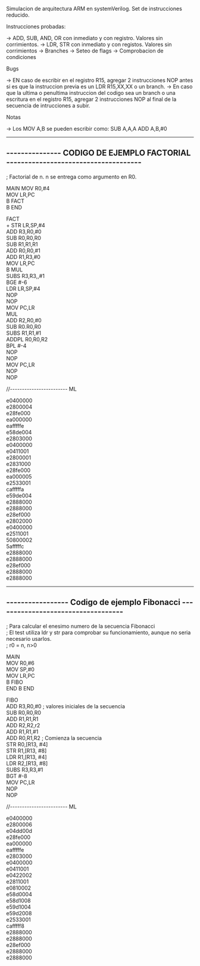 
Simulacion de arquitectura ARM en systemVerilog. Set de instrucciones reducido.


Instrucciones probadas:

-> ADD, SUB, AND, OR con inmediato y con registro. Valores sin corrimientos.
-> LDR, STR con inmediato y con registos. Valores sin corrimientos
-> Branches
-> Seteo de flags
-> Comprobacion de condiciones

Bugs

-> EN caso de escribir en el registro R15, agregar 2 instrucciones NOP antes si es que la instruccion previa es un LDR R15,XX,XX  o un branch.
-> En caso que la ultima o penultima instruccion del codigo sea un branch o una escritura en el registro R15, agregar 2 instrucciones NOP al final de la secuencia de intrucciones a subir.

Notas

-> Los MOV A,B se pueden escribir como: 
	SUB A,A,A 
	ADD A,B,#0  


---------------------------------------------------------------------------------
--------------- CODIGO DE EJEMPLO FACTORIAL -------------------------------------
---------------------------------------------------------------------------------
; Factorial de n. n se entrega como argumento en R0.

MAIN
	MOV R0,#4  
	MOV LR,PC  
	B FACT  
	B END  
  
FACT  
	+ STR LR,SP,#4    
	ADD R3,R0,#0  
	SUB R0,R0,R0  
	SUB R1,R1,R1  
	ADD R0,R0,#1  
	ADD R1,R3,#0  
	MOV LR,PC  
	B MUL  
	SUBS R3,R3,,#1  
	BGE #-6  
	LDR LR,SP,#4  
	NOP  
	NOP  
	MOV PC,LR  
MUL  
	ADD R2,R0,#0  
	SUB R0.R0,R0  
	SUBS R1,R1,#1  
	ADDPL R0,R0,R2  
	BPL #-4  
	NOP  
	NOP  
	MOV PC,LR  
	NOP  
	NOP  

//------------------------ ML

e0400000  
e2800004  
e28fe000  
ea000000  
eafffffe  
e58de004  
e2803000  
e0400000  
e0411001  
e2800001  
e2831000  
e28fe000  
ea000005  
e2533001  
cafffffa  
e59de004  
e2888000  
e2888000  
e28ef000  
e2802000  
e0400000  
e2511001  
50800002  
5afffffc  
e2888000  
e2888000  
e28ef000  
e2888000  
e2888000  
  

---------------------------------------------------------------------------------
----------------- Codigo de ejemplo Fibonacci -----------------------------------
---------------------------------------------------------------------------------
; Para calcular el enesimo numero de la secuencia Fibonacci  
; El test utiliza ldr y str para comprobar su funcionamiento, aunque no seria necesario usarlos.  
; r0 = n, n>0  


MAIN  
	MOV R0,#6  
	MOV SP,#0  
	MOV LR,PC  
	B FIBO  
END B END  


FIBO  
	ADD R3,R0,#0	; valores iniciales de la secuencia  
	SUB R0,R0,R0  
	ADD R1,R1,R1  
	ADD R2,R2,r2  
	ADD R1,R1,#1  
	ADD R0,R1,R2 	; Comienza la secuencia  
	STR R0,[R13, #4]  
	STR R1,[R13, #8]  
	LDR R1,[R13, #4]  
	LDR R2,[R13, #8]  
	SUBS R3,R3,#1  
	BGT #-8  
	MOV PC,LR  
	NOP  
	NOP  


//------------------------ ML


e0400000  
e2800006  
e04dd00d  
e28fe000  
ea000000  
eafffffe  
e2803000  
e0400000  
e0411001  
e0422002  
e2811001  
e0810002  
e58d0004  
e58d1008  
e59d1004  
e59d2008  
e2533001  
cafffff8  
e2888000  
e2888000  
e28ef000  
e2888000  
e2888000  
